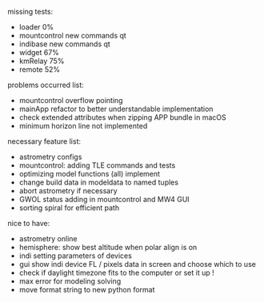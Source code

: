 missing tests:
- loader 0%
- mountcontrol new commands qt
- indibase new commands qt
- widget 67%
- kmRelay 75%
- remote 52%

problems occurred list:
- mountcontrol overflow pointing
- mainApp refactor to better understandable implementation
- check extended attributes when zipping APP bundle in macOS
- minimum horizon line not implemented

necessary feature list:
- astrometry configs
- mountcontrol: adding TLE commands and tests
- optimizing model functions (all) implement
- change build data in modeldata to named tuples
- abort astrometry if necessary 
- GWOL status adding in mountcontrol and MW4 GUI
- sorting spiral for efficient path


nice to have:
- astrometry online
- hemisphere: show best altitude when polar align is on
- indi setting parameters of devices
- gui show indi device FL / pixels data in screen and choose which to use
- check if daylight timezone fits to the computer or set it up !
- max error for modeling solving
- move format string to new python format
